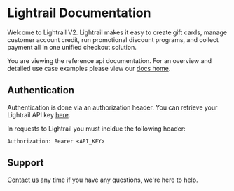 # Lightrail Documentation

Welcome to Lightrail V2. Lightrail makes it easy to create gift cards, manage customer account credit, run promotional discount programs, and collect payment all in one unified checkout solution. 

You are viewing the reference api documentation. For an overview and detailed use case examples please view our [docs home](https://localhost:8181/docs/).

## Authentication
Authentication is done via an authorization header. You can retrieve your Lightrail API key [here](https://www.lightrail.com).

In requests to Lightrail you must incldue the following header:
```
Authorization: Bearer <API_KEY>
```

## Support
[Contact us](mailto:hello@lightrail.com) any time if you have any questions, we're here to help.

